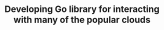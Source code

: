 ---
layout: gsoc
categories: gsoc2016
id: "devgocloud"
title:  Developing Go library for interacting with many of the popular clouds
description: Developing golan library for interacting with many of the popular cloud service providers using a unified API. This Go library can manage following resources; Cloud Servers, Cloud Storages, Load Balancers
requiredknowledge: Go, Google Cloud, AWS
possiblementors: Charitha Elvitgala (charitha@scorelab.org)
---